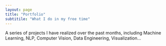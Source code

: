 ```yaml
---
layout: page
title: "Portfolio"
subtitile: "What I do in my free time"
---
```


A series of projects I have realized over the past months, including Machine Learning, NLP, Computer Vision, Data Engineering, Visualization...
